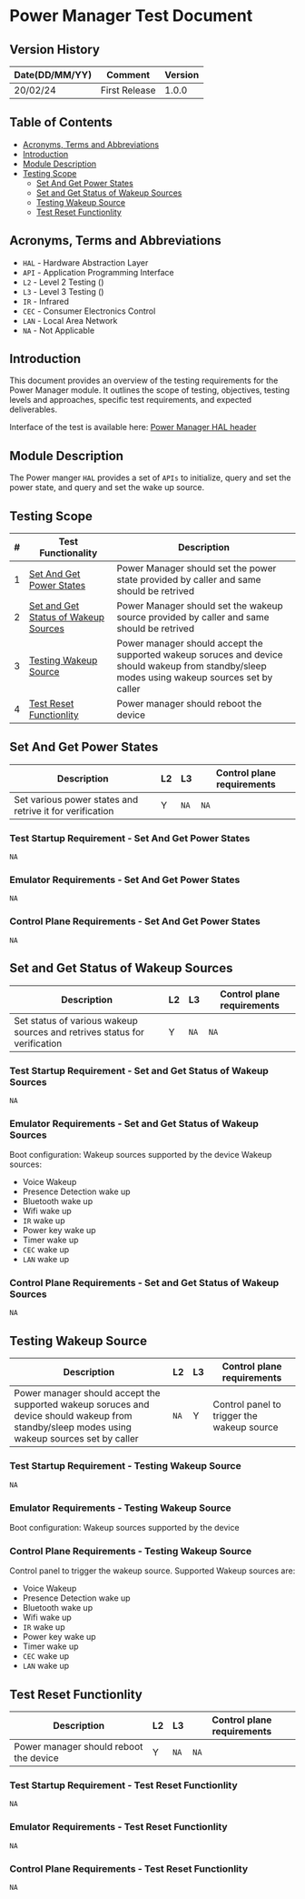 # Power Manager Test Document

## Version History

|Date(DD/MM/YY)|Comment|Version|
|--------------|-------|-------|
|20/02/24|First Release|1.0.0|

## Table of Contents

- [Acronyms, Terms and Abbreviations](#acronyms-terms-and-abbreviations)
- [Introduction](#introduction)
- [Module Description](#module-description)
- [Testing Scope](#testing-scope)
  - [Set And Get Power States](#set-and-get-power-states)
  - [Set and Get Status of Wakeup Sources](#set-and-get-status-of-wakeup-sources)
  - [Testing Wakeup Source](#testing-wakeup-source)
  - [Test Reset Functionlity](#test-reset-functionlity)

## Acronyms, Terms and Abbreviations

- `HAL` - Hardware Abstraction Layer
- `API` - Application Programming Interface
- `L2` - Level 2 Testing ()
- `L3` - Level 3 Testing ()
- `IR` - Infrared
- `CEC` - Consumer Electronics Control
- `LAN` - Local Area Network
- `NA` - Not Applicable

## Introduction

This document provides an overview of the testing requirements for the Power Manager module. It outlines the scope of testing, objectives, testing levels and approaches, specific test requirements, and expected deliverables.

Interface of the test is available here: [Power Manager HAL header](https://github.com/rdkcentral/rdk-halif-power_manager/blob/main/include/plat_power.h)

## Module Description

The Power manger `HAL` provides a set of `APIs` to initialize, query and set the power state, and query and set the wake up source.

## Testing Scope

|#|Test Functionality|Description|
|-|------------------|-----------|
|1|[Set And Get Power States](#set-and-get-power-states)|Power Manager should set the power state provided by caller and same should be retrived|
|2|[Set and Get Status of Wakeup Sources](#set-and-get-status-of-wakeup-sources)|Power Manager should set the wakeup source provided by caller and same should be retrived|
|3|[Testing Wakeup Source](#testing-wakeup-source)|Power manager should accept the supported wakeup soruces and device should wakeup from standby/sleep modes using wakeup sources set by caller|
|4|[Test Reset Functionlity](#test-reset-functionlity)|Power manager should reboot the device|

## Set And Get Power States

|Description|L2|L3|Control plane requirements|
|-----------|--|--|--------------------------|
|Set various power states and retrive it for verification |Y|`NA`|`NA`|

### Test Startup Requirement - Set And Get Power States

`NA`

### Emulator Requirements - Set And Get Power States

`NA`

### Control Plane Requirements - Set And Get Power States

`NA`

## Set and Get Status of Wakeup Sources

|Description|L2|L3|Control plane requirements|
|-----------|--|--|--------------------------|
|Set status of various wakeup sources and retrives status for verification |Y|`NA`|`NA`|

### Test Startup Requirement - Set and Get Status of Wakeup Sources

`NA`

### Emulator Requirements - Set and Get Status of Wakeup Sources

Boot configuration: Wakeup sources supported by the device
Wakeup sources:

- Voice Wakeup
- Presence Detection wake up
- Bluetooth wake up
- Wifi wake up
- `IR` wake up
- Power key wake up
- Timer wake up
- `CEC` wake up
- `LAN` wake up

### Control Plane Requirements - Set and Get Status of Wakeup Sources

`NA`

## Testing Wakeup Source

|Description|L2|L3|Control plane requirements|
|-----------|--|--|--------------------------|
|Power manager should accept the supported wakeup soruces and device should wakeup from standby/sleep modes using wakeup sources set by caller|`NA`|Y|Control panel to trigger the wakeup source|

### Test Startup Requirement - Testing Wakeup Source

`NA`

### Emulator Requirements - Testing Wakeup Source

Boot configuration: Wakeup sources supported by the device

### Control Plane Requirements - Testing Wakeup Source

Control panel to trigger the wakeup source. Supported Wakeup sources are:

- Voice Wakeup
- Presence Detection wake up
- Bluetooth wake up
- Wifi wake up
- `IR` wake up
- Power key wake up
- Timer wake up
- `CEC` wake up
- `LAN` wake up

## Test Reset Functionlity

|Description|L2|L3|Control plane requirements|
|-----------|--|--|--------------------------|
|Power manager should reboot the device|Y|`NA`|`NA`|

### Test Startup Requirement - Test Reset Functionlity

`NA`

### Emulator Requirements - Test Reset Functionlity

`NA`

### Control Plane Requirements - Test Reset Functionlity

`NA`
